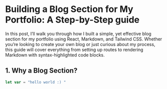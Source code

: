 # Building a Blog Section for My Portfolio: A Step-by-Step guide

In this post, I’ll walk you through how I built a simple, yet effective blog section for my portfolio using React, Markdown, and Tailwind CSS. Whether you’re looking to create your own blog or just curious about my process, this guide will cover everything from setting up routes to rendering Markdown with syntax-highlighted code blocks.

## 1. Why a Blog Section?

```javascript
let var = "hello world :) "
```
